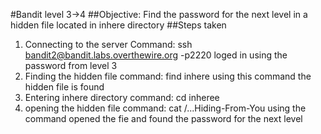 #Bandit level 3->4
##Objective: Find the password for the next level in a hidden file located in inhere directory
##Steps taken
1. Connecting to the server
   Command: ssh bandit2@bandit.labs.overthewire.org -p2220
   loged in using the password from level 3
2. Finding the hidden file 
   command: find inhere
   using this command the hidden file is found
3. Entering inhere directory
   command: cd inheree
4. opening the hidden file 
   command: cat /...Hiding-From-You
   using the command opened the fie and found the password for the next level
